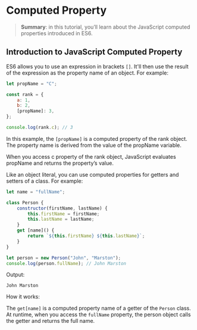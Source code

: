 # Computed Property

> __Summary__: in this tutorial, you’ll learn about the JavaScript computed properties introduced in ES6.

## Introduction to JavaScript Computed Property

ES6 allows you to use an expression in brackets `[]`. It'll then use the result of the expression as the property name of an object. For example:

```js
let propName = "C";

const rank = {
    a: 1,
    b: 2,
    [propName]: 3,
};

console.log(rank.c); // 3
```

In this example, the `[propName]` is a computed property of the rank object. The property name is derived from the value of the propName variable.

When you access c property of the rank object, JavaScript evaluates propName and returns the property’s value.

Like an object literal, you can use computed properties for getters and setters of a class. For example:

```js
let name = "fullName";

class Person {
    constructor(firstName, lastName) {
        this.firstName = firstName;
        this.lastName = lastName;
    }
    get [name]() {
        return `${this.firstName} ${this.lastName}`;
    }
}

let person = new Person("John", "Marston");
console.log(person.fullName); // John Marston
```

Output:

```
John Marston
```

How it works:

The `get[name]` is a computed property name of a getter of the `Person` class. At runtime, when you access the `fullName` property, the person object calls the getter and returns the full name.
